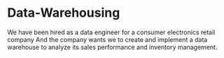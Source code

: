 # Data-Warehousing

We have been hired as a data engineer for a consumer electronics retail company And the company wants we to create and implement a data warehouse to analyze its sales performance and inventory management.
